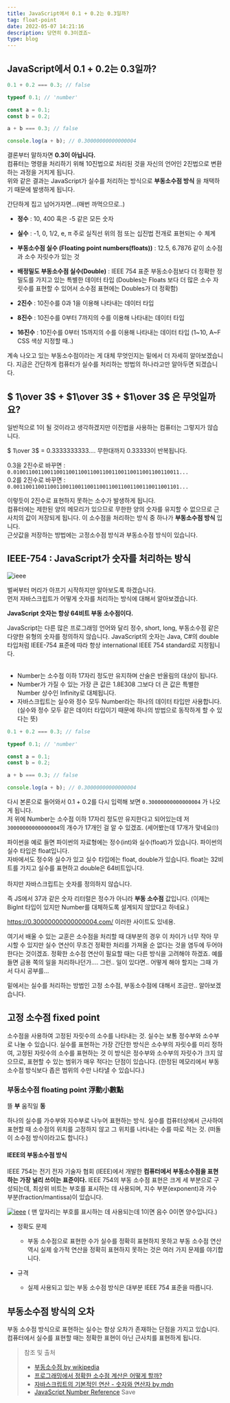 ```yaml
---
title: JavaScript에서 0.1 + 0.2는 0.3일까?
tag: float-point
date: 2022-05-07 14:21:16
description: 당연히 0.3이겠죠~
type: blog
---
```


## JavaScript에서 0.1 + 0.2는 0.3일까?

```js
0.1 + 0.2 === 0.3; // false

typeof 0.1; // 'number'

const a = 0.1;
const b = 0.2;

a + b === 0.3; // false

console.log(a + b); // 0.30000000000000004
```

결론부터 말하자면 **0.3이 아닙니다.**  
컴퓨터는 명령을 처리하기 위해 10진법으로 처리된 것을 자신의 언어인 2진법으로 변환하는 과정을 거치게 됩니다.  
위와 같은 결과는 JavaScript가 실수를 처리하는 방식으로 **부동소수점 방식** 을 채택하기 때문에 발생하게 됩니다.

간단하게 집고 넘어가자면...(매번 까먹으므로..)

- **정수** : 10, 400 혹은 -5 같은 모든 숫자
- **실수** : -1, 0, 1/2, e, π 주로 실직선 위의 점 또는 십진법 전개로 표현되는 수 체계
- **부동소수점 실수 (Floating point numbers(floats))** : 12.5, 6.7876 같이 소수점과 소수 자릿수가 있는 것
- **배정밀도 부동소수점 실수(Double)** : IEEE 754 표준 부동소수점보다 더 정확한 정밀도를 가지고 있는 특별한 데이터 타입
  (Doubles는 Floats 보다 더 많은 소수 자릿수를 표현할 수 있어서 소수점 표현에는 Doubles가 더 정확함)

- **2진수** : 10진수를 0과 1을 이용해 나타내는 데이터 타입
- **8진수** : 10진수를 0부터 7까지의 수를 이용해 나타내는 데이터 타입
- **16진수** : 10진수를 0부터 15까지의 수를 이용해 나타내는 데이터 타입 (1~10, A~F CSS 색상 지정할 때..)

계속 나오고 있는 부동소수점이라는 게 대체 무엇인지는 밑에서 더 자세히 알아보겠습니다. 지금은 간단하게 컴퓨터가 실수를 처리하는 방법의 하나라고만 알아두면 되겠습니다.

## $ 1\over 3$ + $1\over 3$ + $1\over 3$ 은 무엇일까요?

일반적으로 1이 될 것이라고 생각하겠지만 이진법을 사용하는 컴퓨터는 그렇지가 않습니다.

$ 1\over 3$ = 0.3333333333.... 무한대까지 0.33333이 반복됩니다.

0.3을 2진수로 바꾸면 : `0.010011001100110011001100110011001100110011001100110011...`  
0.2를 2진수로 바꾸면 : `0.001100110011001100110011001100110011001100110011001101...`

이렇듯이 2진수로 표현하지 못하는 소수가 발생하게 됩니다.  
컴퓨터에는 제한된 양의 메모리가 있으므로 무한한 양의 숫자를 유지할 수 없으므로 근사치의 값이 저장되게 됩니다. 이 소수점을 처리하는 방식 중 하나가 **부동소수점 방식** 입니다.  
근삿값을 저장하는 방법에는 고정소수점 방식과 부동소수점 방식이 있습니다.

## IEEE-754 : JavaScript가 숫자를 처리하는 방식

<img src="https://media4.giphy.com/media/WRQBXSCnEFJIuxktnw/giphy.gif?cid=790b7611dba86eba46419305033df80ca327b0d1889a37b0&rid=giphy.gif&ct=g" alt="ieee">

벌써부터 머리가 아프기 시작하지만 알아보도록 하겠습니다.  
먼저 자바스크립트가 어떻게 숫자를 처리하는 방식에 대해서 알아보겠습니다.

**JavaScript 숫자는 항상 64비트 부동 소수점이다.**

JavaScript는 다른 많은 프로그래밍 언어와 달리 정수, short, long, 부동소수점 같은 다양한 유형의 숫자를 정의하지 않습니다.
JavaScript의 숫자는 Java, C#의 double 타입처럼 IEEE-754 표준에 따라 항상 international IEEE 754 standard로 지정됩니다.
<br><br>

- Number는 소수점 이하 17자리 정도만 유지하며 산술은 반올림의 대상이 됩니다.
- Number가 가질 수 있는 가장 큰 값은 1.8E308 그보다 더 큰 값은 특별한 Number 상수인 Infinity로 대체됩니다.
- 자바스크립트는 실수와 정수 모두 Number라는 하나의 데이터 타입만 사용합니다. (실수와 정수 모두 같은 데이터 타입이기 때문에 하나의 방법으로 동작하게 할 수 있다는 뜻)

```js
0.1 + 0.2 === 0.3; // false

typeof 0.1; // 'number'

const a = 0.1;
const b = 0.2;

a + b === 0.3; // false

console.log(a + b); // 0.30000000000000004
```

다시 본론으로 들어와서 0.1 + 0.2를 다시 입력해 보면 `0.30000000000000004` 가 나오게 됩니다.  
저 위에 Number는 소수점 이하 17자리 정도만 유지한다고 되어있는데 저 `30000000000000004`의 개수가 17개인 걸 알 수 있겠죠. (세어봤는데 17개가 맞네요🙄)

파이썬을 예로 들면 파이썬의 자료형에는 정수(int)와 실수(float)가 있습니다. 파이썬의 실수 타입은 float입니다.  
자바에서도 정수와 실수가 있고 실수 타입에는 float, double가 있습니다. float는 32비트를 가지고 실수를 표현하고 double은 64비트입니다.  
<br>
하지만 자바스크립트는 숫자를 정의하지 않습니다.

즉 JS에서 37과 같은 숫자 리터럴은 정수가 아니라 **부동 소수점** 값입니다. (이제는 BigInt 타입이 있지만 Number를 대체하도록 설계되지 않았다고 하네요.)

<https://0.30000000000000004.com/> 이러한 사이트도 있네용.

여기서 배울 수 있는 교훈은
소수점을 처리할 때 대부분의 경우 이 차이가 너무 작아 무시할 수 있지만 실수 연산이 무조건 정확한 처리를 가져올 순 없다는 것을 염두에 두어야 한다는 것이겠죠.
정확한 소수점 연산이 필요할 때는 다른 방식을 고려해야 하겠죠. 예를 들면 금용 쪽의 일을 처리하나던가.... 그런.. 일이 있다면.. 어떻게 해야 할지는 그때 가서 다시 공부를...

밑에서는 실수를 처리하는 방법인 고정 소수점, 부동소수점에 대해서 조금만.. 알아보겠습니다.

## 고정 소수점 fixed point

소수점을 사용하여 고정된 자릿수의 소수를 나타내는 것.
실수는 보통 정수부와 소수부로 나눌 수 있습니다. 실수를 표현하는 가장 간단한 방식은 소수부의 자릿수를 미리 정하여, 고정된 자릿수의 소수를 표현하는 것
이 방식은 정수부와 소수부의 자릿수가 크지 않으므로, 표현할 수 있는 범위가 매우 적다는 단점이 있습니다. (한정된 메모리에서 부동소수점 방식보다 좁은 범위의 수만 나타낼 수 있습니다.)

### 부동소수점 floating point 浮動小數點

뜰 **부**
움직일 **동**

하나의 실수를 가수부와 지수부로 나누어 표현하는 방식.
실수를 컴퓨터상에서 근사하여 표현할 때 소수점의 위치를 고정하지 않고 그 위치를 나타내는 수를 따로 적는 것. (떠돌이 소수점 방식이라고도 합니다.)

#### IEEE의 부동소수점 방식

IEEE 754는 전기 전자 기술자 협회 (IEEE)에서 개발한 **컴퓨터에서 부동소수점을 표현하는 가장 널리 쓰이는 표준이다.**
IEEE 754의 부동 소수점 표현은 크게 세 부분으로 구성되는데, 최상위 비트는 부호를 표시하는 데 사용되며, 지수 부분(exponent)과 가수 부분(fraction/mantissa)이 있습니다.

<a href = "https://commons.wikimedia.org/wiki/File:General_floating_point_ko.svg" target = "_blank">
<img src="https://upload.wikimedia.org/wikipedia/commons/thumb/8/88/General_floating_point_ko.svg/750px-General_floating_point_ko.svg.png?20130725074047" alt="ieee" /></a>
( 맨 앞자리는 부호를 표시하는 데 사용되는데 1이면 음수 0이면 양수입니다.)

- 정확도 문제

  - 부동 소수점으로 표현한 수가 실수를 정확히 표현하지 못하고 부동 소수점 연산 역시 실제 숳가적 연산을 정확히 표현하지 못하는 것은 여러 가지 문제를 야기합니다.

- 규격
  - 실제 사용되고 있는 부동 소수점 방식은 대부분 IEEE 754 표준을 따릅니다.

## 부동소수점 방식의 오차

부동 소수점 방식으로 표현하는 실수는 항상 오차가 존재하는 단점을 가지고 있습니다. 컴퓨터에서 실수를 표현할 때는 정확한 표현이 아닌 근사치를 표현하게 됩니다.

> 참조 및 출처
>
> - [부동소수점 by wikipedia](https://ko.wikipedia.org/wiki/%EB%B6%80%EB%8F%99%EC%86%8C%EC%88%98%EC%A0%90#IEEE%EC%9D%98_%EB%B6%80%EB%8F%99%EC%86%8C%EC%88%98%EC%A0%90_%EB%B0%A9%EC%8B%9D)
> - [프로그래밍에서 정확한 소수점 계산은 어떻게 할까?](https://medium.com/@pranne1224/%ED%94%84%EB%A1%9C%EA%B7%B8%EB%9E%98%EB%B0%8D%EC%97%90%EC%84%9C-%EC%A0%95%ED%99%95%ED%95%9C-%EC%86%8C%EC%88%98%EC%A0%90-%EA%B3%84%EC%82%B0%EC%9D%80-%EC%96%B4%EB%96%BB%EA%B2%8C-%ED%95%A0%EA%B9%8C-2a61fa60e002)
> - [자바스크립트의 기본적인 연산 - 숫자와 연산자 by mdn](https://developer.mozilla.org/ko/docs/Learn/JavaScript/First_steps/Math)
> - [JavaScript Number Reference](https://www.w3schools.com/jsref/jsref_obj_number.asp)
>   Save

